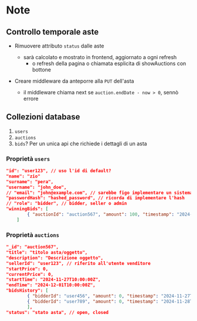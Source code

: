 # Note

## Controllo temporale aste

- Rimuovere attributo `status` dalle aste
  - sarà calcolato e mostrato in frontend, aggiornato a ogni refresh 
    - o refresh della pagina o chiamata esplicita di showAuctions con bottone
    
- Creare middleware da anteporre alla `PUT` dell'asta
  - il middleware chiama next se `auction.endDate - now > 0`, sennò errore


## Collezioni database
1. `users`
2. `auctions`
3. `bids`? Per un unica api che richiede i dettagli di un asta

### Proprietà `users`

```json
"id": "user123", // uso l'id di default?
"name": "zio"
"surname": "pera",
"username": "john_doe",
// "email": "john@example.com", // sarebbe figo implementare un sistema di notifiche
"passwordHash": "hashed_password", // ricorda di implementare l'hash
// "role": "bidder", // bidder, seller o admin
"winningBids": [
        { "auctionId": "auction567", "amount": 100, "timestamp": "2024-11-28T12:30:00Z" }
    ]
```

### Proprietà `auctions`

```json
"_id": "auction567",
"title": "titolo asta/oggetto",
"description": "Descrizione oggetto",
"sellerId": "user123", // riferito all'utente venditore
"startPrice": 0, 
"currentPrice": 0, 
"startTime": "2024-11-27T10:00:00Z",
"endTime": "2024-12-01T10:00:00Z",
"bidsHistory": [
        { "bidderId": "user456", "amount": 0, "timestamp": "2024-11-27T11:00:00Z" },
        { "bidderId": "user789", "amount": 0, "timestamp": "2024-11-28T15:30:00Z" }
        ],
"status": "stato asta", // open, closed
```